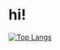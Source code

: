 # hi!
[![Top Langs](https://github-readme-stats-pi-lyart-79.vercel.app/api/top-langs/?username=98whiskers&langs_count=10&layout=compact&theme=highcontrast)](https://github.com/98whiskers/github-readme-stats)

